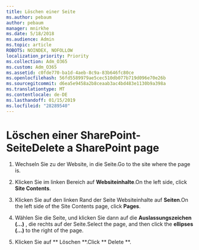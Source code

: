 ```yaml
---
title: Löschen einer Seite
ms.author: pebaum
author: pebaum
manager: mnirkhe
ms.date: 5/18/2018
ms.audience: Admin
ms.topic: article
ROBOTS: NOINDEX, NOFOLLOW
localization_priority: Priority
ms.collection: Adm_O365
ms.custom: Adm_O365
ms.assetid: c0fde770-ba1d-4aeb-8c9a-83b646fc80ce
ms.openlocfilehash: 56fd5589979ae5cec510db077b719d096e70e26b
ms.sourcegitcommit: d6ea5e9458a2b8ceaab3ac4bd483e1130b9a398a
ms.translationtype: MT
ms.contentlocale: de-DE
ms.lasthandoff: 01/15/2019
ms.locfileid: "28289540"
---
```

# <a name="delete-a-sharepoint-page"></a><span data-ttu-id="475f6-102">Löschen einer SharePoint-Seite</span><span class="sxs-lookup"><span data-stu-id="475f6-102">Delete a SharePoint page</span></span>

1. <span data-ttu-id="475f6-103">Wechseln Sie zu der Website, in die Seite.</span><span class="sxs-lookup"><span data-stu-id="475f6-103">Go to the site where the page is.</span></span>
    
2. <span data-ttu-id="475f6-104">Klicken Sie im linken Bereich auf **Websiteinhalte**.</span><span class="sxs-lookup"><span data-stu-id="475f6-104">On the left side, click **Site Contents**.</span></span> 
    
3. <span data-ttu-id="475f6-105">Klicken Sie auf den linken Rand der Seite Websiteinhalte auf **Seiten**.</span><span class="sxs-lookup"><span data-stu-id="475f6-105">On the left side of the Site Contents page, click **Pages**.</span></span> 
    
4. <span data-ttu-id="475f6-106">Wählen Sie die Seite, und klicken Sie dann auf die **Auslassungszeichen (...)** , die rechts auf der Seite.</span><span class="sxs-lookup"><span data-stu-id="475f6-106">Select the page, and then click the **ellipses (...)** to the right of the page.</span></span> 
    
5. <span data-ttu-id="475f6-107">Klicken Sie auf \*\* Löschen \*\*.</span><span class="sxs-lookup"><span data-stu-id="475f6-107">Click \*\* Delete \*\*.</span></span> 
    

